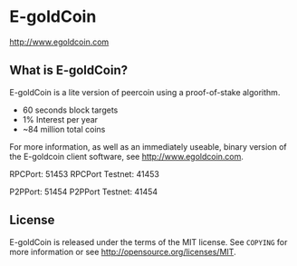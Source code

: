 E-goldCoin
================================
http://www.egoldcoin.com

What is E-goldCoin?
----------------
E-goldCoin is a lite version of peercoin using a proof-of-stake algorithm.
 - 60 seconds block targets
 - 1% Interest per year
 - ~84 million total coins

For more information, as well as an immediately useable, binary version of
the E-goldcoin client software, see http://www.egoldcoin.com.

RPCPort: 51453
RPCPort Testnet: 41453

P2PPort: 51454
P2PPort Testnet: 41454

License
-------
E-goldCoin is released under the terms of the MIT license. See `COPYING` for more
information or see http://opensource.org/licenses/MIT.

